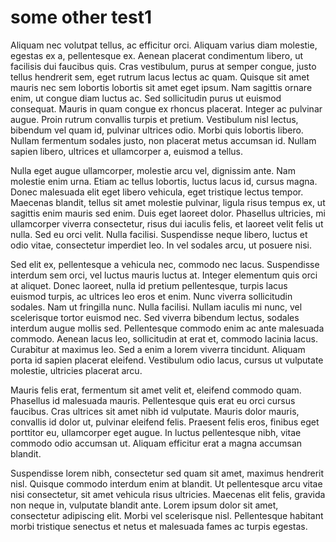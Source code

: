 # some other test1

Aliquam nec volutpat tellus, ac efficitur orci. Aliquam varius diam molestie, egestas ex a, pellentesque ex. Aenean placerat condimentum libero, ut facilisis dui faucibus quis. Cras vestibulum, purus at semper congue, justo tellus hendrerit sem, eget rutrum lacus lectus ac quam. Quisque sit amet mauris nec sem lobortis lobortis sit amet eget ipsum. Nam sagittis ornare enim, ut congue diam luctus ac. Sed sollicitudin purus ut euismod consequat. Mauris in quam congue ex rhoncus placerat. Integer ac pulvinar augue. Proin rutrum convallis turpis et pretium. Vestibulum nisl lectus, bibendum vel quam id, pulvinar ultrices odio. Morbi quis lobortis libero. Nullam fermentum sodales justo, non placerat metus accumsan id. Nullam sapien libero, ultrices et ullamcorper a, euismod a tellus.

Nulla eget augue ullamcorper, molestie arcu vel, dignissim ante. Nam molestie enim urna. Etiam ac tellus lobortis, luctus lacus id, cursus magna. Donec malesuada elit eget libero vehicula, eget tristique lectus tempor. Maecenas blandit, tellus sit amet molestie pulvinar, ligula risus tempus ex, ut sagittis enim mauris sed enim. Duis eget laoreet dolor. Phasellus ultricies, mi ullamcorper viverra consectetur, risus dui iaculis felis, et laoreet velit felis ut nulla. Sed eu orci velit. Nulla facilisi. Suspendisse neque libero, luctus et odio vitae, consectetur imperdiet leo. In vel sodales arcu, ut posuere nisi.

Sed elit ex, pellentesque a vehicula nec, commodo nec lacus. Suspendisse interdum sem orci, vel luctus mauris luctus at. Integer elementum quis orci at aliquet. Donec laoreet, nulla id pretium pellentesque, turpis lacus euismod turpis, ac ultrices leo eros et enim. Nunc viverra sollicitudin sodales. Nam ut fringilla nunc. Nulla facilisi. Nullam iaculis mi nunc, vel scelerisque tortor euismod nec. Sed viverra bibendum lectus, sodales interdum augue mollis sed. Pellentesque commodo enim ac ante malesuada commodo. Aenean lacus leo, sollicitudin at erat et, commodo lacinia lacus. Curabitur at maximus leo. Sed a enim a lorem viverra tincidunt. Aliquam porta id sapien placerat eleifend. Vestibulum odio lacus, cursus ut vulputate molestie, ultricies placerat arcu.

Mauris felis erat, fermentum sit amet velit et, eleifend commodo quam. Phasellus id malesuada mauris. Pellentesque quis erat eu orci cursus faucibus. Cras ultrices sit amet nibh id vulputate. Mauris dolor mauris, convallis id dolor ut, pulvinar eleifend felis. Praesent felis eros, finibus eget porttitor eu, ullamcorper eget augue. In luctus pellentesque nibh, vitae commodo odio accumsan ut. Aliquam efficitur erat a magna accumsan blandit.

Suspendisse lorem nibh, consectetur sed quam sit amet, maximus hendrerit nisl. Quisque commodo interdum enim at blandit. Ut pellentesque arcu vitae nisi consectetur, sit amet vehicula risus ultricies. Maecenas elit felis, gravida non neque in, vulputate blandit ante. Lorem ipsum dolor sit amet, consectetur adipiscing elit. Morbi vel scelerisque nisl. Pellentesque habitant morbi tristique senectus et netus et malesuada fames ac turpis egestas.
